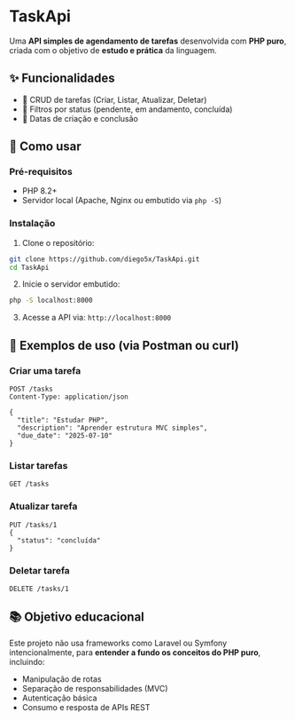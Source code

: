 # TaskApi

Uma **API simples de agendamento de tarefas** desenvolvida com **PHP puro**, criada com o objetivo de **estudo e prática** da linguagem.

## ✨ Funcionalidades

* 📝 CRUD de tarefas (Criar, Listar, Atualizar, Deletar)
* 📌 Filtros por status (pendente, em andamento, concluída)
* 📅 Datas de criação e conclusão

## 🚀 Como usar

### Pré-requisitos

* PHP 8.2+
* Servidor local (Apache, Nginx ou embutido via `php -S`)

### Instalação

1. Clone o repositório:

```bash
git clone https://github.com/diego5x/TaskApi.git
cd TaskApi
```

2. Inicie o servidor embutido:

```bash
php -S localhost:8000
```

3. Acesse a API via:
   `http://localhost:8000`

## 🧪 Exemplos de uso (via Postman ou curl)

### Criar uma tarefa

```http
POST /tasks
Content-Type: application/json

{
  "title": "Estudar PHP",
  "description": "Aprender estrutura MVC simples",
  "due_date": "2025-07-10"
}
```

### Listar tarefas

```http
GET /tasks
```

### Atualizar tarefa

```http
PUT /tasks/1
{
  "status": "concluída"
}
```

### Deletar tarefa

```http
DELETE /tasks/1
```

## 📚 Objetivo educacional

Este projeto não usa frameworks como Laravel ou Symfony intencionalmente, para **entender a fundo os conceitos do PHP puro**, incluindo:

* Manipulação de rotas
* Separação de responsabilidades (MVC)
* Autenticação básica
* Consumo e resposta de APIs REST

